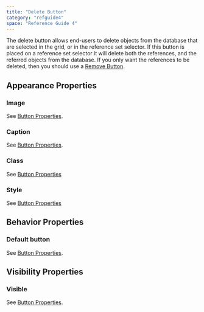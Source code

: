 ```yaml
---
title: "Delete Button"
category: "refguide4"
space: "Reference Guide 4"
---
```

The delete button allows end-users to delete objects from the database that are selected in the grid, or in the reference set selector. If this button is placed on a reference set selector it will delete both the references, and the referred objects from the database. If you only want the references to be deleted, then you should use a [Remove Button](Remove+Button).

## Appearance Properties

### Image

See [Button Properties](Button+Properties).

### Caption

See [Button Properties](Button+Properties).

### Class

See [Button Properties](Button+Properties)

### Style

See [Button Properties](Button+Properties)

## Behavior Properties

### Default button

See [Button Properties](Button+Properties).

## Visibility Properties

### Visible

See [Button Properties](Button+Properties).